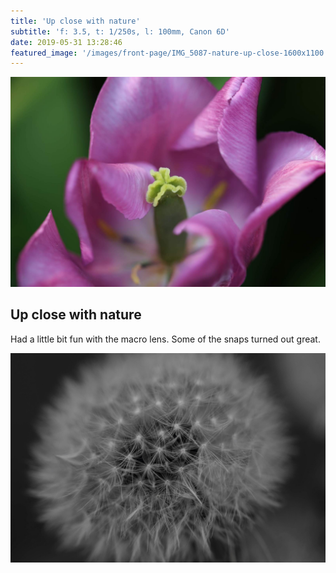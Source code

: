 ```yaml
---
title: 'Up close with nature'
subtitle: 'f: 3.5, t: 1/250s, l: 100mm, Canon 6D'
date: 2019-05-31 13:28:46
featured_image: '/images/front-page/IMG_5087-nature-up-close-1600x1100.jpg'
---
```



![](/images/front-page/IMG_5087-nature-up-close-1600x1100.jpg)

## Up close with nature
Had a little bit fun with the macro lens. Some of the snaps turned out great.
 

<div class="gallery" data-columns="3">
	<img src="/images/2019-05/IMG_5325-nature-up-close-dl-1600x1100.jpg">
</div>

